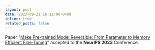 ```yaml
---
layout: post
date: 2023-09-21 16:11:00-0400
inline: true
related_posts: false
---
```


Paper "[Make Pre-trained Model Reversible: From Parameter to Memory Efficient Fine-Tuning](https://proceedings.neurips.cc/paper_files/paper/2023/hash/3151e460c41ba67dc55412861184ef35-Abstract-Conference.html)" accepted to the **NeurIPS 2023** Conference.
